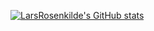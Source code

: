 [![LarsRosenkilde's GitHub stats](https://github-readme-stats.vercel.app/api?username=LarsRosenkilde)](https://github.com/LarsRosenkilde/github-readme-stats)

<!--
**LarsRosenkilde/LarsRosenkilde** is a ✨ _special_ ✨ repository because its `README.md` (this file) appears on your GitHub profile.

Here are some ideas to get you started:

- 🔭 I’m currently working on ...
- 🌱 I’m currently learning ...
- 👯 I’m looking to collaborate on ...
- 🤔 I’m looking for help with ...
- 💬 Ask me about ...
- 📫 How to reach me: ...
- 😄 Pronouns: ...
- ⚡ Fun fact: ...
-->
